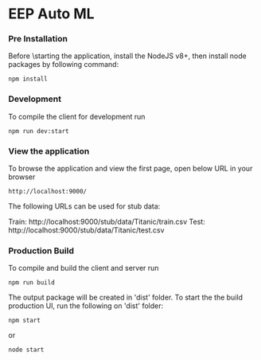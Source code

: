 # EEP Auto ML

### Pre Installation

Before \starting the application, install the NodeJS v8+, then install node packages by following command:

```
npm install
```

### Development

To compile the client for development run

```
npm run dev:start
```

### View the application
To browse the application and view the first page, open below URL in your browser

```
http://localhost:9000/
```

The following URLs can be used for stub data:

Train: http://localhost:9000/stub/data/Titanic/train.csv
Test: http://localhost:9000/stub/data/Titanic/test.csv


### Production Build
To compile and build the client and server run

```
npm run build
```
The output package will be created in 'dist' folder.
To start the the build production UI, run the following on 'dist' folder:
```
npm start
```
or
```
node start
```
